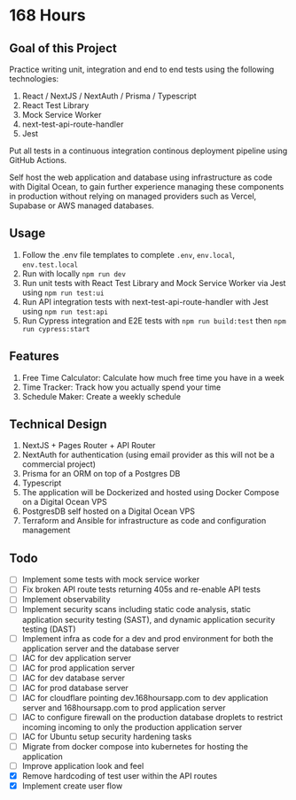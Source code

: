 # 168 Hours

## Goal of this Project

Practice writing unit, integration and end to end tests using the following technologies:

1. React / NextJS / NextAuth / Prisma / Typescript
2. React Test Library
3. Mock Service Worker
4. next-test-api-route-handler
5. Jest

Put all tests in a continuous integration continous deployment pipeline using GitHub Actions.

Self host the web application and database using infrastructure as code with Digital Ocean, to gain further experience managing these components in production without relying on managed providers such as Vercel, Supabase or AWS managed databases.

## Usage

1. Follow the .env file templates to complete `.env`, `env.local`, `env.test.local`
2. Run with locally `npm run dev`
3. Run unit tests with React Test Library and Mock Service Worker via Jest using `npm run test:ui`
4. Run API integration tests with next-test-api-route-handler with Jest using `npm run test:api`
5. Run Cypress integration and E2E tests with `npm run build:test` then `npm run cypress:start`

## Features

1. Free Time Calculator: Calculate how much free time you have in a week
2. Time Tracker: Track how you actually spend your time
3. Schedule Maker: Create a weekly schedule

## Technical Design

1. NextJS + Pages Router + API Router
2. NextAuth for authentication (using email provider as this will not be a commercial project)
3. Prisma for an ORM on top of a Postgres DB
4. Typescript
5. The application will be Dockerized and hosted using Docker Compose on a Digital Ocean VPS
6. PostgresDB self hosted on a Digital Ocean VPS
7. Terraform and Ansible for infrastructure as code and configuration management

## Todo

-   [ ] Implement some tests with mock service worker
-   [ ] Fix broken API route tests returning 405s and re-enable API tests
-   [ ] Implement observability
-   [ ] Implement security scans including static code analysis, static application security testing (SAST), and dynamic application security testing (DAST)
-   [ ] Implement infra as code for a dev and prod environment for both the application server and the database server
-   [ ] IAC for dev application server
-   [ ] IAC for prod application server
-   [ ] IAC for dev database server
-   [ ] IAC for prod database server
-   [ ] IAC for cloudflare pointing dev.168hoursapp.com to dev application server and 168hoursapp.com to prod application server
-   [ ] IAC to configure firewall on the production database droplets to restrict incoming incoming to only the production application server
-   [ ] IAC for Ubuntu setup security hardening tasks
-   [ ] Migrate from docker compose into kubernetes for hosting the application
-   [ ] Improve application look and feel
-   [x] Remove hardcoding of test user within the API routes
-   [x] Implement create user flow
